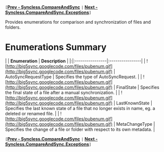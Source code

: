 `[`**[Prev - Syncless.CompareAndSync](DeveloperAPICompareAndSync.md)** `|` **[Next - Syncless.CompareAndSync.Exceptions](DeveloperAPICompareAndSyncExceptions.md)**`]`

Provides enumerations for comparison and synchronization of files and folders.

# Enumerations Summary #

| | **Enumeration** | **Description** |
|:|:----------------|:----------------|
| ![http://big5sync.googlecode.com/files/pubenum.gif](http://big5sync.googlecode.com/files/pubenum.gif) | AutoSyncRequestType | Specifies the type of AutoSyncRequest. |
| ![http://big5sync.googlecode.com/files/pubenum.gif](http://big5sync.googlecode.com/files/pubenum.gif) | FinalState | Specifies the final state of a file after a manual synchronization. |
| ![http://big5sync.googlecode.com/files/pubenum.gif](http://big5sync.googlecode.com/files/pubenum.gif) | LastKnownState | Specifies the last known state of a file that no longer exists in name, eg. a deleted or renamed file. |
| ![http://big5sync.googlecode.com/files/pubenum.gif](http://big5sync.googlecode.com/files/pubenum.gif) | MetaChangeType | Specifies the change of a file or folder with respect to its own metadata. |

`[`**[Prev - Syncless.CompareAndSync](DeveloperAPICompareAndSync.md)** `|` **[Next - Syncless.CompareAndSync.Exceptions](DeveloperAPICompareAndSyncExceptions.md)**`]`